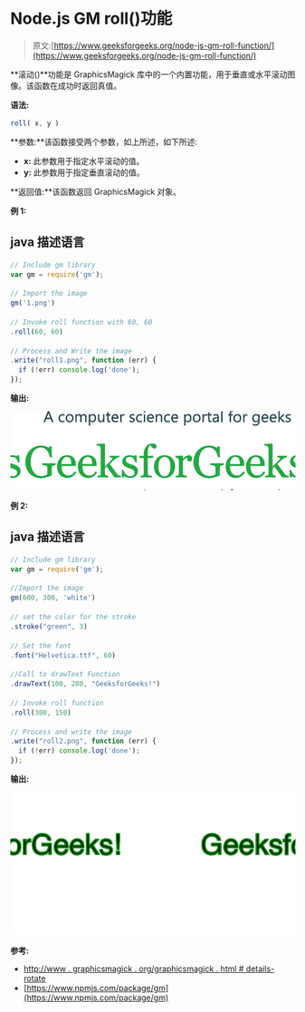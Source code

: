 # Node.js GM roll()功能

> 原文:[https://www.geeksforgeeks.org/node-js-gm-roll-function/](https://www.geeksforgeeks.org/node-js-gm-roll-function/)

**滚动()**功能是 GraphicsMagick 库中的一个内置功能，用于垂直或水平滚动图像。该函数在成功时返回真值。

**语法:**

```js
roll( x, y )
```

**参数:**该函数接受两个参数，如上所述，如下所述:

*   **x:** 此参数用于指定水平滚动的值。
*   **y:** 此参数用于指定垂直滚动的值。

**返回值:**该函数返回 GraphicsMagick 对象。

**例 1:**

## java 描述语言

```js
// Include gm library
var gm = require('gm');

// Import the image
gm('1.png')

// Invoke roll function with 60, 60
.roll(60, 60)

// Process and Write the image
.write("roll1.png", function (err) {
  if (!err) console.log('done');
});
```

**输出:**

![](img/1f14ab40af91e3f5fd91defd27595997.png)

**例 2:**

## java 描述语言

```js
// Include gm library
var gm = require('gm');

//Import the image
gm(600, 300, 'white')

// set the color for the stroke
.stroke("green", 3)

// Set the font 
.font("Helvetica.ttf", 60)

//Call to drawText Function
.drawText(100, 280, "GeeksforGeeks!")

// Invoke roll function
.roll(300, 150)

// Process and write the image 
.write("roll2.png", function (err) {
  if (!err) console.log('done');
});
```

**输出:**

![](img/13816d44cebc3e0d202093f50553e8f8.png)

**参考:**

*   [http://www . graphicsmagick . org/graphicsmagick . html # details-rotate](http://www.graphicsmagick.org/GraphicsMagick.html#details-rotate)
*   [https://www.npmjs.com/package/gm](https://www.npmjs.com/package/gm)